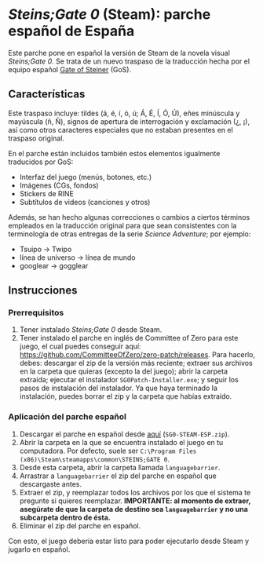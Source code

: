 # _Steins;Gate 0_ (Steam): parche español de España
Este parche pone en español la versión de Steam de la novela visual _Steins;Gate 0_. Se trata de un nuevo traspaso de la traducción hecha por el equipo español [Gate of Steiner](https://github.com/GateofSteiner-GoS) (GoS).

## Características
Este traspaso incluye: tildes (á, é, í, ó, ú; Á, É, Í, Ó, Ú), eñes minúscula y mayúscula (ñ, Ñ), signos de apertura de interrogación y exclamación (¿, ¡), así como otros caracteres especiales que no estaban presentes en el traspaso original.

En el parche están incluidos también estos elementos igualmente traducidos por GoS:
- Interfaz del juego (menús, botones, etc.)
- Imágenes (CGs, fondos)
- Stickers de RINE
- Subtítulos de videos (canciones y otros)

Además, se han hecho algunas correcciones o cambios a ciertos términos empleados en la traducción original para que sean consistentes con la terminología de otras entregas de la serie _Science Adventure_; por ejemplo:
- Tsuipo → Twipo
- línea de universo → línea de mundo
- googlear → gogglear

## Instrucciones
### Prerrequisitos
1. Tener instalado _Steins;Gate 0_ desde Steam.
2. Tener instalado el parche en inglés de Committee of Zero para este juego, el cual puedes conseguir aquí: https://github.com/CommitteeOfZero/zero-patch/releases. Para hacerlo, debes: descargar el zip de la versión más reciente; extraer sus archivos en la carpeta que quieras (excepto la del juego); abrir la carpeta extraída; ejecutar el instalador `SG0Patch-Installer.exe`; y seguir los pasos de instalación del instalador. Ya que haya terminado la instalación, puedes borrar el zip y la carpeta que habías extraído.

### Aplicación del parche español
1. Descargar el parche en español desde [aquí](https://github.com/delta3pc/sg0-parche-ESP/releases) (`SG0-STEAM-ESP.zip`).
2. Abrir la carpeta en la que se encuentra instalado el juego en tu computadora. Por defecto, suele ser `C:\Program Files (x86)\Steam\steamapps\common\STEINS;GATE 0`.
3. Desde esta carpeta, abrir la carpeta llamada `languagebarrier`.
4. Arrastrar a `languagebarrier` el zip del parche en español que descargaste antes.
5. Extraer el zip, y reemplazar todos los archivos por los que el sistema te pregunte si quieres reemplazar. **IMPORTANTE: al momento de extraer, asegúrate de que la carpeta de destino sea `languagebarrier` y no una subcarpeta dentro de ésta.**
6. Eliminar el zip del parche en español.

Con esto, el juego debería estar listo para poder ejecutarlo desde Steam y jugarlo en español.
